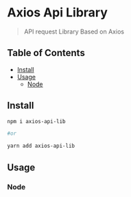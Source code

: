 # Axios Api Library

> API request Library Based on Axios

## Table of Contents

- [Install](#install)
- [Usage](#usage)
  - [Node](#node)

## Install

```sh
npm i axios-api-lib

#or

yarn add axios-api-lib
```

## Usage

### Node

```js

```
